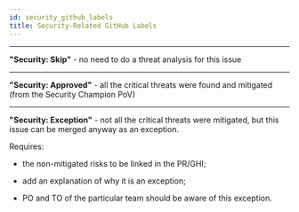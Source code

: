 ```yaml
---
id: security_github_labels 
title: Security-Related GitHub Labels
---
```


---

**"Security: Skip"** - no need to do a threat analysis for this issue

---

**"Security: Approved"** - all the critical threats were found and mitigated
(from the Security Champion PoV)

---

**"Security: Exception"** - not all the critical threats were mitigated, but
this issue can be merged anyway as an exception. 

Requires: 

- the non-mitigated risks to be linked in the PR/GHI;

- add an explanation of why it is an exception;

- PO and TO of the particular team should be aware of this exception.
